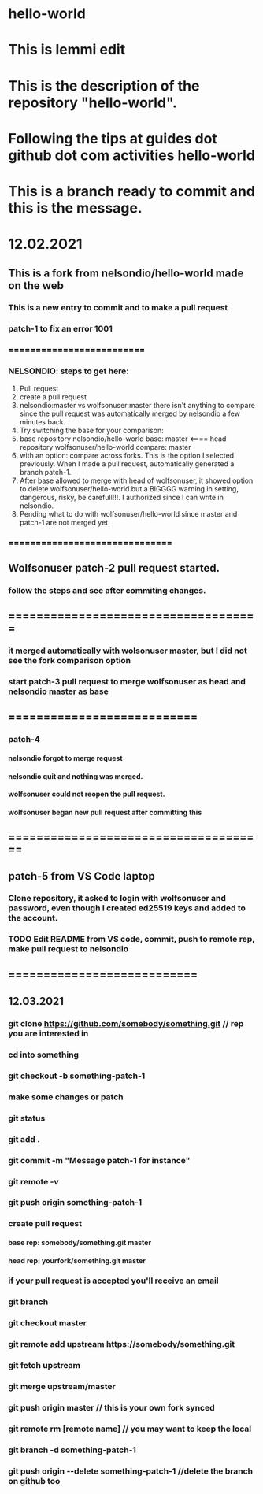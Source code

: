 # hello-world
This is lemmi edit
=============
This is the description of the repository "hello-world".
=====================
Following the tips at guides dot github dot com activities hello-world
===========================
This is a branch ready to commit and this is the message.
==================================

# 12.02.2021
## This is a fork from nelsondio/hello-world made on the web
### This is a new entry to commit and to make a pull request
### patch-1 to fix an error 1001
### =========================
### NELSONDIO: steps to get here:
1) Pull request
2) create a pull request
3) nelsondio:master vs wolfsonuser:master there isn't anything to compare since the pull request was automatically merged by nelsondio a few minutes back.
4) Try switching the base for your comparison: 
5) base repository nelsondio/hello-world base: master <==== head repository wolfsonuser/hello-world compare: master
6) with an option: compare across forks. This is the option I selected previously. When I made a pull request, automatically generated a branch patch-1.
7) After base allowed to merge with head of wolfsonuser, it showed option to delete wolfsonuser/hello-world but a BIGGGG warning in setting, dangerous, risky, be carefull!!!. I authorized since I can write in nelsondio. 
8) Pending what to do with wolfsonuser/hello-world since master and patch-1 are not merged yet.
### ==============================
## Wolfsonuser patch-2 pull request started.
### follow the steps and see after commiting changes.
## ====================================
### it merged automatically with wolsonuser master, but I did not see the fork comparison option
### start patch-3 pull request to merge wolfsonuser as head and nelsondio master as base
## ===========================
### patch-4
#### nelsondio forgot to merge request
#### nelsondio quit  and  nothing was merged. 
#### wolfsonuser could not reopen the pull request.
#### wolfsonuser began new pull request after committing this
## =====================================
## patch-5 from VS Code laptop
### Clone repository, it asked to login with wolfsonuser and password, even though I created ed25519 keys and added to the account.
### TODO Edit README from VS code, commit, push to remote rep, make pull request to nelsondio
## ===========================

## 12.03.2021
### git clone https://github.com/somebody/something.git // rep you are interested in
### cd into something
### git checkout -b something-patch-1
### make some changes or patch
### git status
### git add . 
### git commit -m "Message patch-1 for instance"
### git remote -v
### git push origin something-patch-1
### create pull request
#### base rep: somebody/something.git master
#### head rep: yourfork/something.git master
### if your pull request is accepted you'll receive an email
### git branch
### git checkout master
### git remote add upstream https://somebody/something.git
### git fetch upstream
### git merge upstream/master
### git push origin master // this is your own fork synced
### git remote rm [remote name] // you may want to keep the local
### git branch -d something-patch-1
### git push origin --delete something-patch-1 //delete the branch on github too

